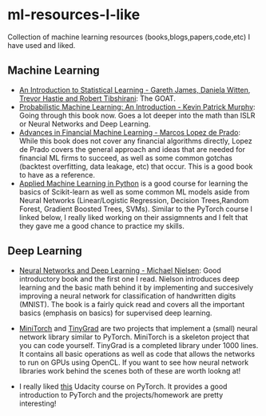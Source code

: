 # ml-resources-I-like
Collection of machine learning resources (books,blogs,papers,code,etc) I have used and liked.

## Machine Learning 
- [An Introduction to Statistical Learning - Gareth James, Daniela Witten, Trevor Hastie and Robert Tibshirani](https://statlearning.com/): The GOAT. 
- [Probabilistic Machine Learning: An Introduction - Kevin Patrick Murphy](https://probml.github.io/pml-book/book1.html): Going through this book now. Goes a lot deeper into the math than ISLR or Neural Networks and Deep Learning. 
- [Advances in Financial Machine Learning -  Marcos Lopez de Prado](https://www.amazon.ca/Advances-Financial-Machine-Learning-Marcos/dp/1119482089): While this book does not cover any financial algorithms directly, Lopez de Prado covers the general approach and ideas that are needed for financial ML firms to succeed, as well as some common gotchas (backtest overfitting, data leakage, etc) that occur. This is a good book to have as a reference.
- [Applied Machine Learning in Python](https://www.coursera.org/learn/python-machine-learning) is a good course for learning the basics of Scikit-learn as well as some common ML models aside from Neural Networks (Linear/Logistic Regression, Decision Trees,Random Forest, Gradient Boosted Trees, SVMs). Similar to the PyTorch course I linked below, I really liked working on their assigmnents and I felt that they gave me a good chance to practice my skills. 

## Deep Learning
- [Neural Networks and Deep Learning - Michael Nielsen](http://neuralnetworksanddeeplearning.com/): Good introductory book and the first one I read. Nielson introduces   deep learning and the basic math behind it by implementing and succesively improving a neural network for classification of handwritten digits (MNIST). The book is a fairly quick read and covers all the important basics (emphasis on basics) for supervised deep learning. 

- [MiniTorch](https://minitorch.github.io/) and [TinyGrad](https://github.com/geohot/tinygrad) are two projects that implement a (small) neural network library similar to PyTorch. MiniTorch is a skeleton project that you can code yourself. TinyGrad is a completed library under 1000 lines. It contains all basic operations as well as code that allows the networks to run on GPUs using OpenCL. If you want to see how neural network libraries work behind the scenes both of these are worth lookng at!

- I really liked [this](https://www.udacity.com/course/deep-learning-pytorch--ud188) Udacity course on PyTorch. It provides a good introduction to PyTorch and the projects/homework are pretty interesting!
